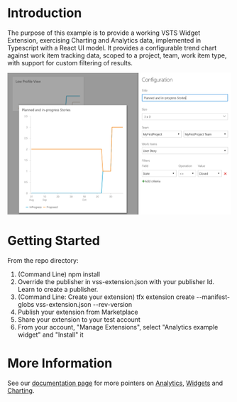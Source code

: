 # Introduction 
The purpose of this example is to provide a working VSTS Widget Extension, exercising Charting and Analytics data, implemented in Typescript with a React UI model. It provides a configurable trend chart against work item tracking data, scoped to a project, team, work item type, with support for custom filtering of results.

![Illustration of Analytics widget, with chart and configuration view.](analytics-example-widget/extend-analytics-widget.png)


# Getting Started
From the repo directory:

1. (Command Line) npm install
2. Override the publisher in vss-extension.json with your publisher Id. Learn to create a publisher.
3. (Command Line: Create your extension) tfx extension create --manifest-globs vss-extension.json --rev-version
4. Publish your extension from Marketplace
5. Share your extension to your test account
6. From your account, "Manage Extensions", select "Analytics example widget" and "Install" it

# More Information
See our [documentation page](https://docs.microsoft.com/en-us/vsts/report/extend-analytics/example-analytics-widget) for more pointers on [Analytics](https://docs.microsoft.com/en-us/vsts/report/extend-analytics/), [Widgets](https://docs.microsoft.com/en-us/vsts/report/dashboards/index) and [Charting](https://docs.microsoft.com/en-us/vsts/extend/develop/add-chart).